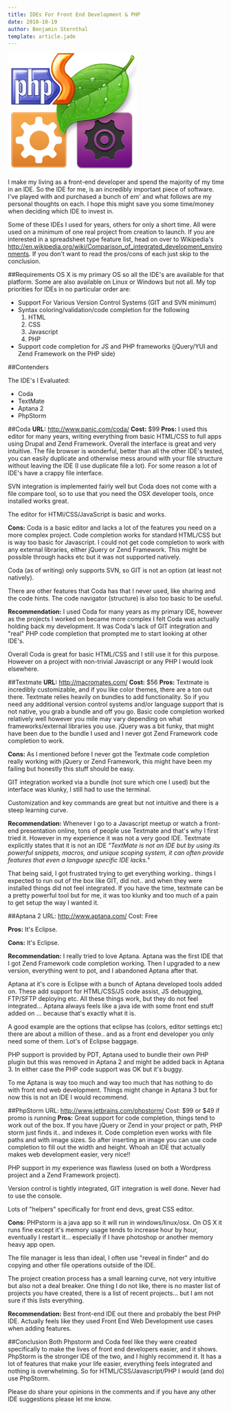 ```yaml
---
title: IDEs For Front End Development & PHP
date: 2010-10-19
author: Benjamin Sternthal
template: article.jade
---
```


![image](4-ide1.png)

I make my living as a front-end developer and spend the majority of my time in an IDE. So the IDE for me, is an incredibly important piece of software. I've played with and purchased a bunch of em' and what follows are my personal thoughts on each. I hope this might save you some time/money when deciding which IDE to invest in.

Some of these IDEs I used for years, others for only a short time. All were used on a minimum of one real project from creation to launch. If you are interested in a spreadsheet type feature list, head on over to Wikipedia's <a href="http://en.wikipedia.org/wiki/Comparison_of_integrated_development_environments">http://en.wikipedia.org/wiki/Comparison_of_integrated_development_environments</a>. If you don't want to read the pros/cons of each just skip to the conclusion.

<span class="more"></span>

##Requirements
OS X is my primary OS so all the IDE's are available for that platform. Some are also available on Linux or Windows but not all. My top priorities for IDEs in no particular order are:


* Support For Various Version Control Systems (GIT and SVN minimum)
* Syntax coloring/validation/code completion for the following
    1. HTML
    2. CSS
    3. Javascript
    4. PHP
* Support code completion for JS and PHP frameworks (jQuery/YUI and Zend Framework on the PHP side)


##Contenders

The IDE's I Evaluated:

* Coda
* TextMate
* Aptana 2
* PhpStorm


##Coda
<strong>URL:</strong> <a href="http://www.panic.com/coda/">http://www.panic.com/coda/</a>
<strong>Cost:</strong> $99
<strong>Pros:</strong>
I used this editor for many years, writing everything from basic HTML/CSS to full apps using Drupal and Zend Framework. Overall the interface is great and very intuitive.  The file browser is wonderful, better than all the other IDE's tested, you can easily duplicate and otherwise mess around with your file structure without leaving the IDE (I use duplicate file a lot). For some reason a lot of IDE's have a crappy file interface.

SVN integration is implemented fairly well but Coda does not come with a file compare tool, so to use that you need the OSX developer tools, once installed works great.

The editor for HTMl/CSS/JavaScript is basic and works.

<strong>Cons:</strong>
Coda is a basic editor and lacks a lot of the features you need on a more complex project. Code completion works for standard HTML/CSS but is way too basic for Javascript. I could not get code completion to work with any external libraries, either jQuery or Zend Framework. This might be possible through hacks etc but it was not supported natively.

Coda (as of writing) only supports SVN, so GIT is not an option (at least not natively).

There are other features that Coda has that I never used, like sharing and the code hints. The code navigator (structure) is also too basic to be useful.


<strong>Recommendation:</strong>
I used Coda for many years as my primary IDE, however as the projects I worked on became more complex I felt Coda was actually holding back my development. It was Coda's lack of GIT integration and "real" PHP code completion that prompted me to start looking at other IDE's.

Overall Coda is great for basic HTML/CSS and I still use it for this purpose. However on a project with non-trivial Javascript or any PHP I would look elsewhere.

##Textmate
<strong>URL:</strong> <a href="http://macromates.com/">http://macromates.com/</a>
<strong>Cost:</strong> $56
<strong>Pros:</strong>
Textmate is incredibly customizable, and if you like color themes, there are a ton out there. Textmate relies heavily on bundles to add functionality. So if you need any additional version control systems and/or language support that is not native, you grab a bundle and off you go. Basic code completion worked relatively well however you mile may vary depending on what frameworks/external libraries you use. jQuery was a bit funky, that might have been due to the bundle I used and I never got Zend Framework code completion to work.

<strong>Cons:</strong>
As I mentioned before I never got the Textmate code completion really working with jQuery or Zend Framework, this might have been my failing but honestly this stuff should be easy.

GIT integration worked via a bundle (not sure which one I used) but the interface was klunky, I still had to use the terminal.

Customization and key commands are great but not intuitive and there is a steep learning curve.

<strong>Recommendation:</strong>
Whenever I go to a Javascript meetup or watch a front-end presentation online, tons of people use Textmate and that's why I first tried it. However in my experience it was not a very good IDE. Textmate explicitly states that it is not an IDE <em>"TextMate is not an IDE but by using its powerful snippets, macros, and unique scoping system, it can often provide features that even a language specific IDE lacks."</em>

That being said, I got frustrated trying to get everything working.. things I expected to run out of the box like GIT, did not.. and when they were installed things did not feel integrated. If you have the time, textmate can be a pretty powerful tool but for me, it was too klunky and too much of a pain to get setup the way I wanted it.


##Aptana 2
URL: <a href="http://www.aptana.com/">http://www.aptana.com/</a>
Cost: Free

<strong>Pros:</strong>
It's Eclipse.

<strong>Cons:</strong>
It's Eclipse.

<strong>Recommendation:</strong>
I really tried to love Aptana. Aptana was the first IDE that I got Zend Framework code completion working. Then I upgraded to a new version, everything went to pot, and  I abandoned Aptana after that.

Aptana at it's core is Eclipse with a bunch of Aptana developed tools added on. These add support for HTML/CSS/JS code assist, JS debugging, FTP/SFTP deploying etc. All these things work, but they do not feel integrated... Aptana always feels like a java ide with some front end stuff added on ... because that's exactly what it is.

A good example are the options that eclipse has (colors, editor settings etc) there are about a million of these.. and as a front end developer you only need some of them. Lot's of Eclipse baggage.

PHP support is provided by PDT, Aptana used to bundle their own PHP plugin but this was removed in Aptana 2 and might be added back in Aptana 3. In either case the PHP code support was OK but it's buggy.

To me Aptana is way too much and way too much that has nothing to do with front end web development. Things might change in Aptana 3 but for now this is not an IDE I would recommend.



##PhpStorm
URL: <a href="http://www.jetbrains.com/phpstorm/">http://www.jetbrains.com/phpstorm/</a>
Cost: $99 or $49 if promo is running
<strong>Pros:</strong>
Great support for code completion, things tend to work out of the box. If you have jQuery or Zend in your project or path, PHP storm just finds it.. and indexes it. Code completion even works with file paths and with image sizes. So after inserting an image you can use code completion to fill out the width and height. Whoah an IDE that actually makes web development easier, very nice!!

PHP support in my experience was flawless (used on both a Wordpress project and a Zend Framework project).

Version control is tightly integrated, GIT integration is well done. Never had to use the console.

Lots of "helpers" specifically for front end devs, great CSS editor.

<strong>Cons:</strong>
PHPstorm is a java app so it will run in windows/linux/osx. On OS X it runs fine except it's memory usage tends to increase hour by hour, eventually I restart it... especially if I have photoshop or another memory heavy app open.

The file manager is less than ideal, I often use "reveal in finder" and do copying and other file operations outside of the IDE.

The project creation process has a small learning curve, not very intuitive but also not a deal breaker. One thing I do not like, there is no master list of projects you have created, there is a list of recent projects... but I am not sure if this lists everything.

<strong>Recommendation:</strong>
Best front-end IDE out there and probably the best PHP IDE.  Actually feels like they used Front End Web Development use cases when adding features.



##Conclusion
Both Phpstorm and Coda feel like they were created specifically to make the lives of front end developers easier, and it shows. PhpStorm is the stronger IDE of the two, and I highly recommend it. It has a lot of features that make your life easier, everything feels integrated and nothing is overwhelming. So for HTML/CSS/Javascript/PHP I would (and do) use PhpStorm.

Please do share your opinions in the comments and if you have any other IDE suggestions please let me know.




